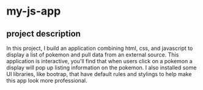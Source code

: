 # my-js-app

<h2>project description</h2>

In this project, I build an application combining html, css, and javascript to display a list of pokemon and pull data from an external source. 
This application is interactive, you'll find that when users click on a pokemon a display will pop up listing information on the pokemon.  I also installed some UI libraries, like bootrap, that have default rules and stylings to help make this app look more professional.